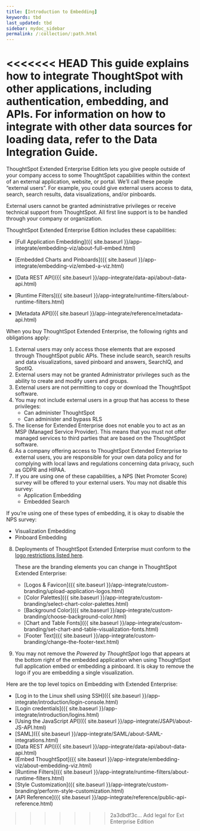 ```yaml
---
title: [Introduction to Embedding]
keywords: tbd
last_updated: tbd
sidebar: mydoc_sidebar
permalink: /:collection/:path.html
---
```

<<<<<<< HEAD
This guide explains how to integrate ThoughtSpot with other applications, including authentication, embedding, and APIs. For information on how to integrate with other data sources for loading data, refer to the Data Integration Guide.
=======
ThoughtSpot Extended Enterprise Edition lets you give people outside of your company access to some ThoughtSpot capabilities within the context of an external application, website, or portal. We’ll call these people “external users”. For example, you could give external users access to data, search, search results, data visualizations, and/or pinboards.

External users cannot be granted administrative privileges or receive technical support from ThoughtSpot. All first line support is to be handled through your company or organization.

ThoughtSpot Extended Enterprise Edition includes these capabilities:

- [Full Application Embedding]({{ site.baseurl }}/app-integrate/embedding-viz/about-full-embed.html)

- [Embedded Charts and Pinboards]({{ site.baseurl }}/app-integrate/embedding-viz/embed-a-viz.html)

- [Data REST API]({{ site.baseurl }}/app-integrate/data-api/about-data-api.html)

- [Runtime Filters]({{ site.baseurl }}/app-integrate/runtime-filters/about-runtime-filters.html)

- [Metadata API]({{ site.baseurl }}/app-integrate/reference/metadata-api.html)

When you buy ThoughtSpot Extended Enterprise, the following rights and obligations apply:

1. External users may only access those elements that are exposed through ThoughtSpot public APIs. These include search, search results and data visualizations, saved pinboard and answers, SearchIQ, and SpotIQ.
2. External users may not be granted Administrator privileges such as the ability to create and modify users and groups.
3. External users are not permitting to copy or download the ThoughtSpot software.
4. You may not include external users in a group that has access to these privileges:
   - Can administer ThoughtSpot
   - Can administer and bypass RLS
5. The license for Extended Enterprise does not enable you to act as an MSP (Managed Service Provider). This means that you must not offer managed services to third parties that are based on the ThoughtSpot software.
6. As a company offering access to ThoughtSpot Extended Enterprise to external users, you are responsible for your own data policy and for complying with local laws and regulations concerning data privacy, such as GDPR and HIPAA.
7. If you are using one of these capabilities, a NPS (Net Promoter Score) survey will be offered to your external users. You may not disable this survey:
   - Application Embedding
   - Embedded Search

If you’re using one of these types of embedding, it is okay to disable the NPS survey:
   - Visualization Embedding
   - Pinboard Embedding

8. Deployments of ThoughtSpot Extended Enterprise must conform to the [logo restrictions listed here](https://brand.thoughtspot.com/d/Vtg4Zg2mqTbE/brand-guidelines).

   These are the branding elements you can change in ThoughtSpot Extended Enterprise:

   - [Logos & Favicon]({{ site.baseurl }}/app-integrate/custom-branding/upload-application-logos.html)
   - [Color Palettes]({{ site.baseurl }}/app-integrate/custom-branding/select-chart-color-palettes.html)
   - [Background Color]({{ site.baseurl }}/app-integrate/custom-branding/choose-background-color.html)
   - [Chart and Table Fonts]({{ site.baseurl }}/app-integrate/custom-branding/set-chart-and-table-visualization-fonts.html)
   - [Footer Text]({{ site.baseurl }}/app-integrate/custom-branding/change-the-footer-text.html)

9. You may not remove the *Powered by ThoughtSpot* logo that appears at the bottom right of the embedded application when using ThoughtSpot full application embed or embedding a pinboard. It is okay to remove the logo if you are embedding a single visualization.

Here are the top level topics on Embedding with Extended Enterprise:

* [Log in to the Linux shell using SSH]({{ site.baseurl }}/app-integrate/introduction/login-console.html)
* [Login credentials]({{ site.baseurl }}/app-integrate/introduction/logins.html)
* [Using the JavaScript API]({{ site.baseurl }}/app-integrate/JSAPI/about-JS-API.html)
* [SAML]({{ site.baseurl }}/app-integrate/SAML/about-SAML-integrations.html)
* [Data REST API]({{ site.baseurl }}/app-integrate/data-api/about-data-api.html)
* [Embed ThoughtSpot]({{ site.baseurl }}/app-integrate/embedding-viz/about-embedding-viz.html)
* [Runtime Filters]({{ site.baseurl }}/app-integrate/runtime-filters/about-runtime-filters.html)
* [Style Customization]({{ site.baseurl }}/app-integrate/custom-branding/perform-style-customization.html)
* [API Reference]({{ site.baseurl }}/app-integrate/reference/public-api-reference.html)
>>>>>>> 2a3dbdf3c... Add legal for Ext Enterprise Edition
